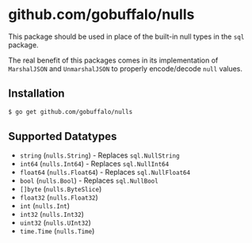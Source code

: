 # github.com/gobuffalo/nulls

This package should be used in place of the built-in null types in the `sql` package.

The real benefit of this packages comes in its implementation of `MarshalJSON` and `UnmarshalJSON` to properly encode/decode `null` values.

## Installation

``` bash
$ go get github.com/gobuffalo/nulls
```

## Supported Datatypes

* `string` (`nulls.String`) - Replaces `sql.NullString`
* `int64` (`nulls.Int64`) - Replaces `sql.NullInt64`
* `float64` (`nulls.Float64`) - Replaces `sql.NullFloat64`
* `bool` (`nulls.Bool`) - Replaces `sql.NullBool`
* `[]byte` (`nulls.ByteSlice`)
* `float32` (`nulls.Float32`)
* `int` (`nulls.Int`)
* `int32` (`nulls.Int32`)
* `uint32` (`nulls.UInt32`)
* `time.Time` (`nulls.Time`)
